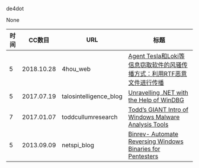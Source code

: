 de4dot

None

| 时间 | CC数目 | URL | 标题 |
| ---- | ----- | --- | --- |
| 5 | 2018.10.28 | 4hou_web | [Agent Tesla和Loki等信息窃取软件的风骚传播方式：利用RTF恶意文件进行传播](http://www.4hou.com/web/14222.html) |
| 5 | 2017.07.19 | talosintelligence_blog | [Unravelling .NET with the Help of WinDBG](https://blog.talosintelligence.com/2017/07/unravelling-net-with-help-of-windbg.html) |
| 7 | 2017.01.07 | toddcullumresearch | [Todd’s GIANT Intro of Windows Malware Analysis Tools](https://toddcullumresearch.com/2017/07/01/todds-giant-intro-of-windows-malware-analysis-tools/) |
| 5 | 2013.09.09 | netspi_blog | [Binrev- Automate Reversing Windows Binaries for Pentesters](https://blog.netspi.com/binrev-automate-reversing-windows-binaries-for-pentesters/) |
